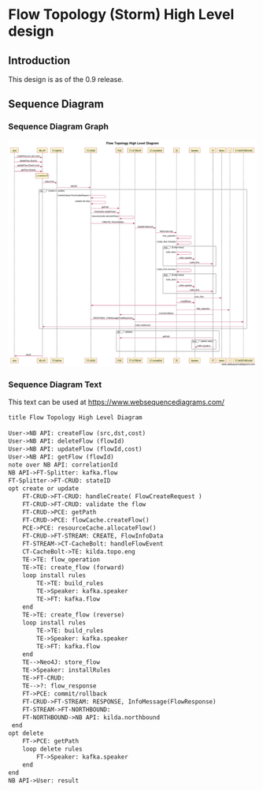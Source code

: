# Flow Topology (Storm) High Level design

## Introduction

This design is as of the 0.9 release.




## Sequence Diagram

### Sequence Diagram Graph

![Flow Topology](./flow-topology-high-level.png "Flow Topology (Storm)")


### Sequence Diagram Text

This text can be used at https://www.websequencediagrams.com/

```
title Flow Topology High Level Diagram

User->NB API: createFlow (src,dst,cost)
User->NB API: deleteFlow (flowId)
User->NB API: updateFlow (flowId,cost)
User->NB API: getFlow (flowId)
note over NB API: correlationId
NB API->FT-Splitter: kafka.flow
FT-Splitter->FT-CRUD: stateID
opt create or update
    FT-CRUD->FT-CRUD: handleCreate( FlowCreateRequest )
    FT-CRUD->FT-CRUD: validate the flow
    FT-CRUD->PCE: getPath
    FT-CRUD->PCE: flowCache.createFlow()
    PCE->PCE: resourceCache.allocateFlow()
    FT-CRUD->FT-STREAM: CREATE, FlowInfoData
    FT-STREAM->CT-CacheBolt: handleFlowEvent
    CT-CacheBolt->TE: kilda.topo.eng 
    TE->TE: flow_operation
    TE->TE: create_flow (forward)
    loop install rules
        TE->TE: build_rules
        TE->Speaker: kafka.speaker
        TE->FT: kafka.flow
    end
    TE->TE: create_flow (reverse)
    loop install rules
        TE->TE: build_rules
        TE->Speaker: kafka.speaker
        TE->FT: kafka.flow
    end
    TE-->Neo4J: store_flow
    TE->Speaker: installRules
    TE->FT-CRUD: 
    TE-->?: flow_response
    FT->PCE: commit/rollback
    FT-CRUD->FT-STREAM: RESPONSE, InfoMessage(FlowResponse)
    FT-STREAM->FT-NORTHBOUND: 
    FT-NORTHBOUND->NB API: kilda.northbound
 end
opt delete
    FT->PCE: getPath
    loop delete rules
        FT->Speaker: kafka.speaker
    end
end
NB API->User: result
```